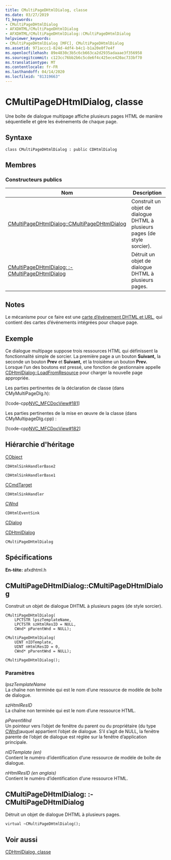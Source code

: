 ```yaml
---
title: CMultiPageDHtmlDialog, classe
ms.date: 03/27/2019
f1_keywords:
- CMultiPageDHtmlDialog
- AFXDHTML/CMultiPageDHtmlDialog
- AFXDHTML/CMultiPageDHtmlDialog::CMultiPageDHtmlDialog
helpviewer_keywords:
- CMultiPageDHtmlDialog [MFC], CMultiPageDHtmlDialog
ms.assetid: 971accc1-824d-4df4-b4c1-b1a20e0f7e4f
ms.openlocfilehash: 89e4830c3b5c6cb663ca2d2935adaaae3f356958
ms.sourcegitcommit: c123cc76bb2b6c5cde6f4c425ece420ac733bf70
ms.translationtype: MT
ms.contentlocale: fr-FR
ms.lasthandoff: 04/14/2020
ms.locfileid: "81319663"
---
```

# <a name="cmultipagedhtmldialog-class"></a>CMultiPageDHtmlDialog, classe

Une boîte de dialogue multipage affiche plusieurs pages HTML de manière séquentielle et gère les événements de chaque page.

## <a name="syntax"></a>Syntaxe

```
class CMultiPageDHtmlDialog : public CDHtmlDialog
```

## <a name="members"></a>Membres

### <a name="public-constructors"></a>Constructeurs publics

|Nom|Description|
|----------|-----------------|
|[CMultiPageDHtmlDialog::CMultiPageDHtmlDialog](#cmultipagedhtmldialog)|Construit un objet de dialogue DHTML à plusieurs pages (de style sorcier).|
|[CMultiPageDHtmlDialog: :-CMultiPageDHtmlDialog](#_dtorcmultipagedhtmldialog)|Détruit un objet de dialogue DHTML à plusieurs pages.|

## <a name="remarks"></a>Notes

Le mécanisme pour ce faire est une [carte d’événement DHTML et URL](dhtml-event-maps.md), qui contient des cartes d’événements intégrées pour chaque page.

## <a name="example"></a>Exemple

Ce dialogue multipage suppose trois ressources HTML qui définissent la fonctionnalité simple de sorcier. La première page a un bouton **Suivant,** la seconde un bouton **Prev** et **Suivant,** et la troisième un bouton **Prev.** Lorsque l’un des boutons est pressé, une fonction de gestionnaire appelle [CDHtmlDialog::LoadFromResource](../../mfc/reference/cdhtmldialog-class.md#loadfromresource) pour charger la nouvelle page appropriée.

Les parties pertinentes de la déclaration de classe (dans CMyMultiPageDlg.h):

[!code-cpp[NVC_MFCDocView#181](../../mfc/codesnippet/cpp/cmultipagedhtmldialog-class_1.h)]

Les parties pertinentes de la mise en œuvre de la classe (dans CMyMultipageDlg.cpp) :

[!code-cpp[NVC_MFCDocView#182](../../mfc/codesnippet/cpp/cmultipagedhtmldialog-class_2.cpp)]

## <a name="inheritance-hierarchy"></a>Hiérarchie d'héritage

[CObject](../../mfc/reference/cobject-class.md)

`CDHtmlSinkHandlerBase2`

`CDHtmlSinkHandlerBase1`

[CCmdTarget](../../mfc/reference/ccmdtarget-class.md)

`CDHtmlSinkHandler`

[CWnd](../../mfc/reference/cwnd-class.md)

`CDHtmlEventSink`

[CDialog](../../mfc/reference/cdialog-class.md)

[CDHtmlDialog](../../mfc/reference/cdhtmldialog-class.md)

`CMultiPageDHtmlDialog`

## <a name="requirements"></a>Spécifications

**En-tête:** afxdhtml.h

## <a name="cmultipagedhtmldialogcmultipagedhtmldialog"></a><a name="cmultipagedhtmldialog"></a>CMultiPageDHtmlDialog::CMultiPageDHtmlDialog

Construit un objet de dialogue DHTML à plusieurs pages (de style sorcier).

```
CMultiPageDHtmlDialog(
    LPCTSTR lpszTemplateName,
    LPCTSTR szHtmlResID = NULL,
    CWnd* pParentWnd = NULL);

CMultiPageDHtmlDialog(
    UINT nIDTemplate,
    UINT nHtmlResID = 0,
    CWnd* pParentWnd = NULL);

CMultiPageDHtmlDialog();
```

### <a name="parameters"></a>Paramètres

*lpszTemplateName*<br/>
La chaîne non terminée qui est le nom d’une ressource de modèle de boîte de dialogue.

*szHtmlResID*<br/>
La chaîne non terminée qui est le nom d’une ressource HTML.

*pParentWnd*<br/>
Un pointeur vers l’objet de fenêtre du parent ou du propriétaire (du type [CWnd)](../../mfc/reference/cwnd-class.md)auquel appartient l’objet de dialogue. S’il s’agit de NULL, la fenêtre parente de l’objet de dialogue est réglée sur la fenêtre d’application principale.

*nIDTemplate (en)*<br/>
Contient le numéro d’identification d’une ressource de modèle de boîte de dialogue.

*nHtmlResID (en anglais)*<br/>
Contient le numéro d’identification d’une ressource HTML.

## <a name="cmultipagedhtmldialogcmultipagedhtmldialog"></a><a name="_dtorcmultipagedhtmldialog"></a>CMultiPageDHtmlDialog: :-CMultiPageDHtmlDialog

Détruit un objet de dialogue DHTML à plusieurs pages.

```
virtual ~CMultiPageDHtmlDialog();
```

## <a name="see-also"></a>Voir aussi

[CDHtmlDialog, classe](../../mfc/reference/cdhtmldialog-class.md)
